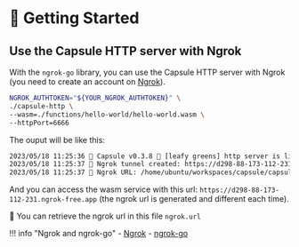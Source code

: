 # 🚀 Getting Started

## Use the Capsule HTTP server with Ngrok

With the `ngrok-go` library, you can use the Capsule HTTP server with Ngrok (you need to create an account on [Ngrok](https://ngrok.com/)). 


```bash
NGROK_AUTHTOKEN="${YOUR_NGROK_AUTHTOKEN}" \
./capsule-http \
--wasm=./functions/hello-world/hello-world.wasm \
--httpPort=6666
```

The ouput will be like this:

```bash
2023/05/18 11:25:36 💊 Capsule v0.3.8 🥬 [leafy greens] http server is listening on: 6666 🌍
2023/05/18 11:25:37 👋 Ngrok tunnel created: https://d298-88-173-112-231.ngrok-free.app
2023/05/18 11:25:37 🤚 Ngrok URL: /home/ubuntu/workspaces/capsule/capsule-http/ngrok.url
```

And you can access the wasm service with this url: `https://d298-88-173-112-231.ngrok-free.app` (the ngrok url is generated and different each time).


👋 You can retrieve the ngrok url in this file `ngrok.url`

!!! info "Ngrok and ngrok-go"
    - [Ngrok](https://ngrok.com/)
    - [ngrok-go](https://ngrok.com/blog-post/ngrok-go)
